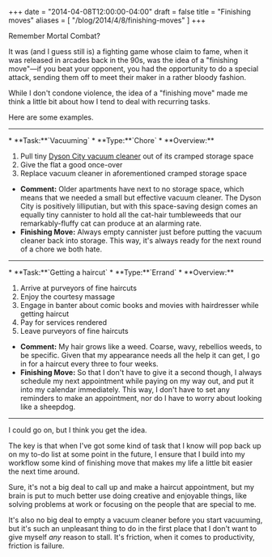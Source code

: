 +++
date = "2014-04-08T12:00:00-04:00"
draft = false
title = "Finishing moves"
aliases = [ "/blog/2014/4/8/finishing-moves" ]
+++

Remember Mortal Combat?

It was (and I guess still is) a fighting game whose claim to fame, when it was released in arcades back in the 90s, was the idea of a "finishing move"—if you beat your opponent, you had the opportunity to do a special attack, sending them off to meet their maker in a rather bloody fashion.

While I don't condone violence, the idea of a "finishing move" made me think a little bit about how I tend to deal with recurring tasks.

Here are some examples.


<hr>
* **Task:**`Vacuuming`
* **Type:**`Chore`
* **Overview:**


  1. Pull tiny [Dyson City vacuum cleaner][0] out of its cramped storage space
  1. Give the flat a good once-over
  1. Replace vacuum cleaner in aforementioned cramped storage space
* **Comment:** Older apartments have next to no storage space, which means that we needed a small but effective vacuum cleaner. The Dyson City is positively lilliputian, but with this space-saving design comes an equally tiny cannister to hold all the cat-hair tumbleweeds that our remarkably-fluffy cat can produce at an alarming rate.
* **Finishing Move:** Always empty cannister just before putting the vacuum cleaner back into storage. This way, it's always ready for the next round of a chore we both hate.


<hr>
* **Task:**`Getting a haircut`
* **Type:**`Errand`
* **Overview:**


  1. Arrive at purveyors of fine haircuts
  1. Enjoy the courtesy massage
  1. Engage in banter about comic books and movies with hairdresser while getting haircut
  1. Pay for services rendered
  1. Leave purveyors of fine haircuts
* **Comment:** My hair grows like a weed. Coarse, wavy, rebellios weeds, to be specific. Given that my appearance needs all the help it can get, I go in for a haircut every three to four weeks.
* **Finishing Move:** So that I don't have to give it a second though, I always schedule my next appointment while paying on my way out, and put it into my calendar immediately. This way, I don't have to set any reminders to make an appointment, nor do I have to worry about looking like a sheepdog.


<hr>
I could go on, but I think you get the idea.

The key is that when I've got some kind of task that I know will pop back up on my to-do list at some point in the future, I ensure that I build into my workflow some kind of finishing move that makes my life a little bit easier the next time around.

Sure, it's not a big deal to call up and make a haircut appointment, but my brain is put to much better use doing creative and enjoyable things, like solving problems at work or focusing on the people that are special to me.

It's also no big deal to empty a vacuum cleaner before you start vacuuming, but it's such an unpleasant thing to do in the first place that I don't want to give myself _any_ reason to stall. It's friction, when it comes to productivity, friction is failure.

[0]: http://www.amazon.com/Dyson-DC26-Multi-Compact-Canister/dp/B004AQ591K/ref=sr_1_cc_1?s=aps&ie=UTF8&qid=1396999803&sr=1-1-catcorr&keywords=dyson+city